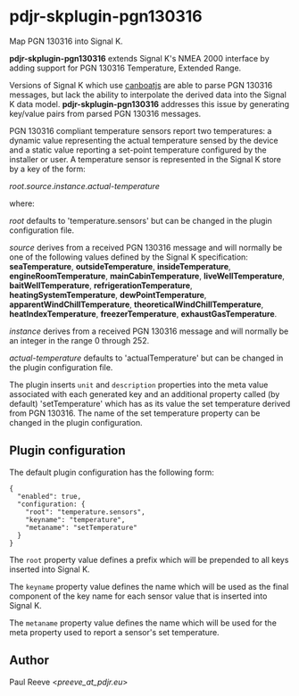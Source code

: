 # pdjr-skplugin-pgn130316

Map PGN 130316 into Signal K.

**pdjr-skplugin-pgn130316** extends Signal K's NMEA 2000 interface by
adding support for PGN 130316 Temperature, Extended Range.

Versions of Signal K which use [canboatjs]() are able to parse
PGN 130316 messages, but lack the ability to interpolate the
derived data into the Signal K data model.
**pdjr-skplugin-pgn130316** addresses this issue by generating
key/value pairs from parsed PGN 130316 messages.

PGN 130316 compliant temperature sensors report two temperatures:
a dynamic value representing the actual temperature sensed by the
device and a static value reporting a set-point temperature
configured by the installer or user.
A temperature sensor is represented in the Signal K store by a key
of the form:

*root*.*source*.*instance*.*actual-temperature*

where:

*root* defaults to 'temperature.sensors' but can be changed in the
plugin configuration file. 

*source* derives from a received PGN 130316 message and will normally
be one of the following values defined by the Signal K specification:
**seaTemperature**,
**outsideTemperature**,
**insideTemperature**,
**engineRoomTemperature**,
**mainCabinTemperature**,
**liveWellTemperature**,
**baitWellTemperature**,
**refrigerationTemperature**,
**heatingSystemTemperature**,
**dewPointTemperature**,
**apparentWindChillTemperature**,
**theoreticalWindChillTemperature**,
**heatIndexTemperature**,
**freezerTemperature**,
**exhaustGasTemperature**.

*instance* derives from a received PGN 130316 message and will normally
be an integer in the range 0 through 252.

*actual-temperature* defaults to 'actualTemperature' but can be changed
in the plugin configuration file.

The plugin inserts `unit` and `description` properties into the meta
value associated with each generated key and an additional property
called (by default) 'setTemperature' which has as its value the
set temperature derived from PGN 130316.
The name of the set temperature property can be changed in the
plugin configuration.

## Plugin configuration

The default plugin configuration has the following form:
```
{
  "enabled": true,
  "configuration: {
    "root": "temperature.sensors",
    "keyname": "temperature",
    "metaname": "setTemperature"
  }
}
```

The `root` property value defines a prefix which will be prepended to
all keys inserted into Signal K.

The `keyname` property value defines the name which will be used
as the final component of the key name for each sensor value that
is inserted into Signal K.

The `metaname` property value defines the name which will be used
for the meta property used to report a sensor's set temperature.

## Author

Paul Reeve <*preeve_at_pdjr.eu*>
